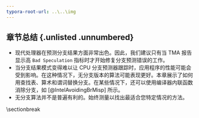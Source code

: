 ```yaml
---
typora-root-url: ..\..\img
---
```


## 章节总结 {.unlisted .unnumbered}

* 现代处理器在预测分支结果方面非常出色。因此，我们建议只有当 TMA 报告显示高 `Bad Speculation` 指标时才开始修复分支预测错误的工作。
* 当分支结果模式变得难以让 CPU 分支预测器跟踪时，应用程序的性能可能会受到影响。在这种情况下，无分支版本的算法可能表现更好。本章展示了如何用查找表、算术和谓词替换分支。在某些情况下，还可以使用编译器内联函数消除分支，如 [@IntelAvoidingBrMisp] 所示。
* 无分支算法并不是普遍有利的。始终测量以找出最适合您特定情况的方法。

\sectionbreak